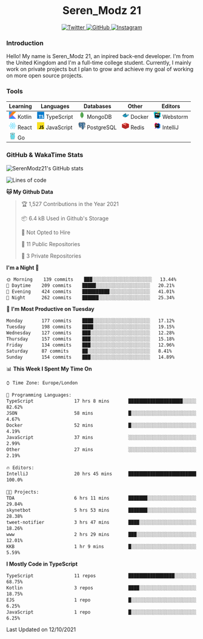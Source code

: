<div align="center">
  <h1>Seren_Modz 21</h1>
  <a href="https://twitter.com/SerenModz21">
    <img alt="Twitter" src="https://img.shields.io/badge/twitter%20-%231DA1F2.svg?&style=for-the-badge&logo=Twitter&logoColor=white">
  </a>
  <a href="https://github.com/SerenModz21">
    <img alt="GitHub" src="https://img.shields.io/badge/github%20-%23121011.svg?&style=for-the-badge&logo=github&logoColor=white">
  </a>
  <a href="https://www.instagram.com/serenmodz21">
    <img alt="Instagram" src="https://img.shields.io/badge/instagram%20-%23E4405F.svg?&style=for-the-badge&logo=Instagram&logoColor=white">
  </a>
</div>

### Introduction

Hello! My name is Seren_Modz 21, an inpired back-end developer. I'm from the United Kingdom and I'm a full-time college student. Currently, I mainly work on private projects but I plan to grow and achieve my goal of working on more open source projects. 

### Tools

 **Learning**                                        | **Languages**                                               | **Databases**                                               | **Other**                                           | **Editors**                                                  
-----------------------------------------------------|-------------------------------------------------------------|-------------------------------------------------------------|-----------------------------------------------------|--------------------------------------------------------------
 <img width="19px" src="./assets/kotlin.svg"> Kotlin | <img width="19px" src="./assets/typescript.svg"> TypeScript | <img width="19px" src="./assets/mongodb.svg"> MongoDB       | <img width="19px" src="./assets/docker.svg"> Docker | <img width="19px" src="./assets/webstorm.svg"> Webstorm      
 <img width="19px" src="./assets/react.svg"> React   | <img width="19px" src="./assets/javascript.svg"> JavaScript | <img width="19px" src="./assets/postgresql.svg"> PostgreSQL | <img width="19px" src="./assets/redis.svg"> Redis   | <img width="19px" src="./assets/intellij-idea.svg"> IntelliJ
 <img width="19px" src="./assets/go.svg"> Go         |                                                             |                                                             |                                                     |                                                                                                               

### GitHub & WakaTime Stats

![SerenModz21's GitHub stats](https://github-readme-stats.vercel.app/api?username=SerenModz21&show_icons=true&theme=dark)

<!--START_SECTION:waka-->
![Lines of code](https://img.shields.io/badge/From%20Hello%20World%20I%27ve%20Written-38494%20lines%20of%20code-blue)

**🐱 My Github Data** 

> 🏆 1,527 Contributions in the Year 2021
 > 
> 📦 6.4 kB Used in Github's Storage 
 > 
> 🚫 Not Opted to Hire
 > 
> 📜 11 Public Repositories 
 > 
> 🔑 3 Private Repositories  
 > 
**I'm a Night 🦉** 

```text
🌞 Morning    139 commits    ███░░░░░░░░░░░░░░░░░░░░░░   13.44% 
🌆 Daytime    209 commits    █████░░░░░░░░░░░░░░░░░░░░   20.21% 
🌃 Evening    424 commits    ██████████░░░░░░░░░░░░░░░   41.01% 
🌙 Night      262 commits    ██████░░░░░░░░░░░░░░░░░░░   25.34%

```
📅 **I'm Most Productive on Tuesday** 

```text
Monday       177 commits    ████░░░░░░░░░░░░░░░░░░░░░   17.12% 
Tuesday      198 commits    ████░░░░░░░░░░░░░░░░░░░░░   19.15% 
Wednesday    127 commits    ███░░░░░░░░░░░░░░░░░░░░░░   12.28% 
Thursday     157 commits    ███░░░░░░░░░░░░░░░░░░░░░░   15.18% 
Friday       134 commits    ███░░░░░░░░░░░░░░░░░░░░░░   12.96% 
Saturday     87 commits     ██░░░░░░░░░░░░░░░░░░░░░░░   8.41% 
Sunday       154 commits    ███░░░░░░░░░░░░░░░░░░░░░░   14.89%

```


📊 **This Week I Spent My Time On** 

```text
⌚︎ Time Zone: Europe/London

💬 Programming Languages: 
TypeScript               17 hrs 8 mins       ████████████████████░░░░░   82.62% 
JSON                     58 mins             █░░░░░░░░░░░░░░░░░░░░░░░░   4.67% 
Docker                   52 mins             █░░░░░░░░░░░░░░░░░░░░░░░░   4.19% 
JavaScript               37 mins             ░░░░░░░░░░░░░░░░░░░░░░░░░   2.99% 
Other                    27 mins             ░░░░░░░░░░░░░░░░░░░░░░░░░   2.19%

🔥 Editors: 
IntelliJ                 20 hrs 45 mins      █████████████████████████   100.0%

🐱‍💻 Projects: 
TDA                      6 hrs 11 mins       ███████░░░░░░░░░░░░░░░░░░   29.84% 
skynetbot                5 hrs 53 mins       ███████░░░░░░░░░░░░░░░░░░   28.38% 
tweet-notifier           3 hrs 47 mins       ████░░░░░░░░░░░░░░░░░░░░░   18.26% 
www                      2 hrs 29 mins       ███░░░░░░░░░░░░░░░░░░░░░░   12.01% 
KKB                      1 hr 9 mins         █░░░░░░░░░░░░░░░░░░░░░░░░   5.59%

```

**I Mostly Code in TypeScript** 

```text
TypeScript               11 repos            █████████████████░░░░░░░░   68.75% 
Kotlin                   3 repos             ████░░░░░░░░░░░░░░░░░░░░░   18.75% 
EJS                      1 repo              █░░░░░░░░░░░░░░░░░░░░░░░░   6.25% 
JavaScript               1 repo              █░░░░░░░░░░░░░░░░░░░░░░░░   6.25%

```



 Last Updated on 12/10/2021
<!--END_SECTION:waka-->
